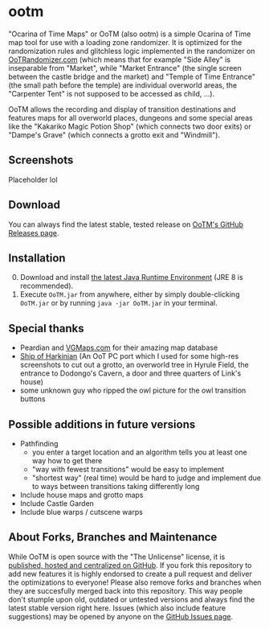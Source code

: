 # ootm
"Ocarina of Time Maps" or OoTM (also ootm) is a simple Ocarina of Time map tool for use with a loading zone randomizer. It is optimized for the randomization rules and glitchless logic implemented in the randomizer on [OoTRandomizer.com](https://ootrandomizer.com) (which means that for example "Side Alley" is inseparable from "Market", while "Market Entrance" (the single screen between the castle bridge and the market) and "Temple of Time Entrance" (the small path before the temple) are individual overworld areas, the "Carpenter Tent" is not supposed to be accessed as child, ...).

OoTM allows the recording and display of transition destinations and features maps for all overworld places, dungeons and some special areas like the "Kakariko Magic Potion Shop" (which connects two door exits) or "Dampe's Grave" (which connects a grotto exit and "Windmill").

## Screenshots
Placeholder lol

## Download
You can always find the latest stable, tested release on [OoTM's GitHub Releases page](https://github.com/SiriusGG/ootm/releases/latest).

## Installation
0. Download and install [the latest Java Runtime Environment](https://www.oracle.com/java/technologies/downloads) (JRE 8 is recommended).
1. Execute ```OoTM.jar``` from anywhere, either by simply double-clicking ```OoTM.jar``` or by running ```java -jar OoTM.jar``` in your terminal.

## Special thanks
- Peardian and [VGMaps.com](https://vgmaps.com) for their amazing map database
- [Ship of Harkinian](https://github.com/HarbourMasters/Shipwright) (An OoT PC port which I used for some high-res screenshots to cut out a grotto, an overworld tree in Hyrule Field, the entrance to Dodongo's Cavern, a door and three quarters of Link's house)
- some unknown guy who ripped the owl picture for the owl transition buttons

## Possible additions in future versions
- Pathfinding
  - you enter a target location and an algorithm tells you at least one way how to get there
  - "way with fewest transitions" would be easy to implement
  - "shortest way" (real time) would be hard to judge and implement due to ways between transitions taking differently long
- Include house maps and grotto maps
- Include Castle Garden
- Include blue warps / cutscene warps

## About Forks, Branches and Maintenance
While OoTM is open source with the "The Unlicense" license, it is [published, hosted and centralized on GitHub](https://github.com/SiriusGG/ootm). If you fork this repository to add new features it is highly endorsed to create a pull request and deliver the optimizations to everyone! Please also remove forks and branches when they are succesfully merged back into this repository. This way people don't stumple upon old, outdated or untested versions and always find the latest stable version right here. Issues (which also include feature suggestions) may be opened by anyone on the [GitHub Issues page](https://github.com/SiriusGG/ootm/issues).
